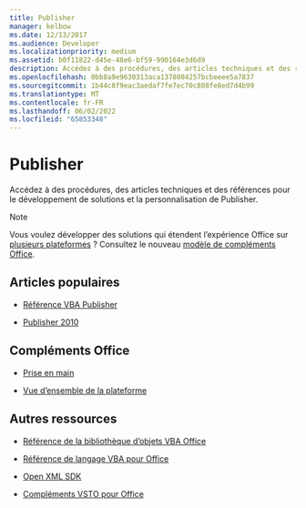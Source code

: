 ```yaml
---
title: Publisher
manager: kelbow
ms.date: 12/13/2017
ms.audience: Developer
ms.localizationpriority: medium
ms.assetid: b0f11822-d45e-48e6-bf59-990164e3d6d9
description: Accédez à des procédures, des articles techniques et des références pour le développement de solutions et la personnalisation de Publisher.
ms.openlocfilehash: 0bb8a9e9630313aca1378084257bcbeeee5a7837
ms.sourcegitcommit: 1b44c8f9eac3aedaf7fe7ec70c808fe8ed7d4b99
ms.translationtype: MT
ms.contentlocale: fr-FR
ms.lasthandoff: 06/02/2022
ms.locfileid: "65853348"
---
```

# <a name="publisher"></a>Publisher

Accédez à des procédures, des articles techniques et des références pour le développement de solutions et la personnalisation de Publisher.

> [!NOTE]
> Vous voulez développer des solutions qui étendent l’expérience Office sur [plusieurs plateformes](/office/dev/add-ins/overview/office-add-in-availability) ? Consultez le nouveau [modèle de compléments Office](/office/dev/add-ins/overview/office-add-ins).

## <a name="viewed-most"></a>Articles populaires

- [Référence VBA Publisher](/office/vba/api/overview/publisher)

- [Publisher 2010](/previous-versions/office/developer/office-2010/ff604963(v=office.14))

## <a name="office-add-ins"></a>Compléments Office

- [Prise en main](/office/dev/add-ins/)

- [Vue d’ensemble de la plateforme](/office/dev/add-ins/overview/office-add-ins)

## <a name="other-resources"></a>Autres ressources

- [Référence de la bibliothèque d’objets VBA Office](/office/vba/api/overview/library-reference)

- [Référence de langage VBA pour Office](/office/vba/api/overview/language-reference)

- [Open XML SDK](/office/open-xml/open-xml-sdk)

- [Compléments VSTO pour Office](/visualstudio/vsto/create-vsto-add-ins-for-office-by-using-visual-studio?view=vs-2017&preserve-view=true)
